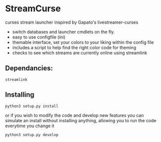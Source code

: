 # StreamCurse
curses stream launcher inspired by Gapato's livestreamer-curses
- switch databases and launcher cmdlets on the fly.
- easy to use configfile (ini)
- themable interface, set your colors to your liking within the config file
- includes a script to help find the right color code for theming
- checks to see which streams are currently online using streamlink

## Dependancies:
    streamlink

## Installing

    python3 setup.py install

or if you wish to modify the code and develop new features you can simulate an install without
installing anything, allowing you to run the code everytime you change it

    python3 setup.py develop
